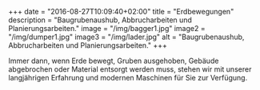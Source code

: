 +++
date = "2016-08-27T10:09:40+02:00"
title = "Erdbewegungen"
description = "Baugrubenaushub, Abbrucharbeiten und Planierungsarbeiten."
image = "/img/bagger1.jpg"
image2 = "/img/dumper1.jpg"
image3 = "/img/lader.jpg"
alt = "Baugrubenaushub, Abbrucharbeiten und Planierungsarbeiten."
+++

Immer dann, wenn Erde bewegt, Gruben ausgehoben, Gebäude abgebrochen oder Material entsorgt werden muss, stehen wir mit unserer langjährigen Erfahrung und modernen Maschinen für Sie zur Verfügung.  